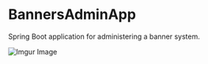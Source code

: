 # BannersAdminApp
Spring Boot application for administering a banner system.

![Imgur Image](https://i.imgur.com/UxHDG3T.gif)



